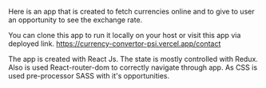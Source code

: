 Here is an app that is created to fetch currencies online and to give to user an opportunity to see the exchange rate.

You can clone this app to run it locally on your host or visit this app via deployed link.
https://currency-convertor-psi.vercel.app/contact

The app is created with React Js. The state is mostly controlled with Redux. Also is used React-router-dom to correctly navigate through app. As CSS is used pre-processor SASS with it's opportunities.
